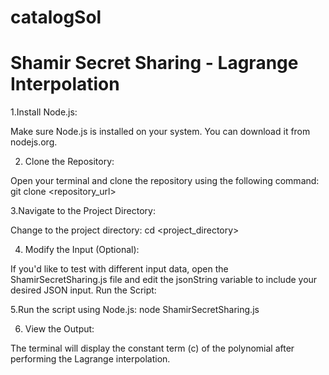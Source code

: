 # catalogSol
# Shamir Secret Sharing - Lagrange Interpolation

1.Install Node.js:

Make sure Node.js is installed on your system. You can download it from nodejs.org.

2. Clone the Repository:

Open your terminal and clone the repository using the following command:
git clone <repository_url>

3.Navigate to the Project Directory:

Change to the project directory:
cd <project_directory>

4. Modify the Input (Optional):

If you'd like to test with different input data, open the ShamirSecretSharing.js file and edit the jsonString variable to include your desired JSON input.
Run the Script:

5.Run the script using Node.js:
node ShamirSecretSharing.js

6. View the Output:

The terminal will display the constant term (c) of the polynomial after performing the Lagrange interpolation.
